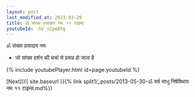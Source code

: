```yaml
---
layout: post
last_modified_at: 2021-03-29
title: ॐ संख्या प्रसादाय नमः ११ टाइम्स
youtubeId: -hV_sCpeOtg
---
```

 
 
 ॐ संख्या प्रसादाय नमः  
 
 -  जो सांख्य दर्शन की चर्चा से प्रसन्न हो जाता है 
 
  
 
  
 
 
 
 
 
 


{% include youtubePlayer.html id=page.youtubeId %}
 
[Next]({{ site.baseurl }}{% link  split1/_posts/2013-05-30-ॐ सर्व साधु निषेविथाय नमः ११ टाइम्स.md%})
 
